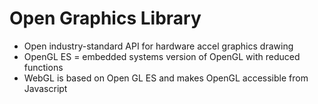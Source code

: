 # Open Graphics Library
- Open industry-standard API for hardware accel graphics drawing
- OpenGL ES = embedded systems version of OpenGL with reduced functions
- WebGL is based on Open GL ES and makes OpenGL accessible from Javascript